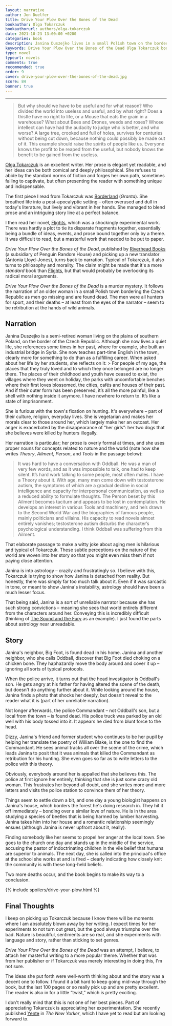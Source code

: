 ```yaml
---
layout: narrative
author: Jon Duelfer
title: Drive Your Plow Over the Bones of the Dead
bookauthor: Olga Tokarczuk
bookauthorurl: authors/olga-tokarczuk
date: 2021-10-23 13:00:00 +0200
categories: book
description: Janina Duszejko lives in a small Polish town on the border with the Czech Republic. She finds her neighbor dead in his home, having choked on a chicken bone. But a series of murders of well-known, local hunters occurs, and Janina believes them to be a form of retribution.
keywords: Drive Your Plow Over the Bones of the Dead Olga Tokarczuk book review
type: novel
typeurl: novels
comments: true
recommended: true
order: 9
cover: drive-your-plow-over-the-bones-of-the-dead.jpg
score: 84
banner: true
---
```

<hr/>

> But why should we have to be useful and for what reason? Who divided the world into useless and useful, and by what right? Does a thistle have no right to life, or a Mouse that eats the grain in a warehouse? What about Bees and Drones, weeds and roses? Whose intellect can have had the audacity to judge who is better, and who worse? A large tree, crooked and full of holes, survives for centuries without being cut down, because nothing could possibly be made out of it. This example should raise the spirits of people like us. Everyone knows the profit to be reaped from the useful, but nobody knows the benefit to be gained from the useless.

[Olga Tokarczuk](/authors/olga-tokarczuk/) is an excellent writer. Her prose is elegant yet readable, and her ideas can be both comical and deeply philosophical. She refuses to abide by the standard norms of fiction and forges her own path, sometimes failing to captivate, but often presenting the reader with something unique and indispensable.

The first piece I read from Tokarczuk was [Borderland](/texts/2019-03-23-borderland/) (_Granta_). She breathed life into a post-apocalyptic setting – often overused and dull in today's literature, but lively and vibrant in her hands. She managed to blend prose and an intriguing story line at a perfect balance.

I then read her novel, [Flights](/texts/2020-02-02-flights/), which was a shockingly experimental work.
There was hardly a plot to tie its disparate fragments together, essentially being a bundle of ideas, events, and prose bound together only by a theme. It was difficult to read, but a masterful work that needed to be put to paper.

_Drive Your Plow Over the Bones of the Dead_, published by [Riverhead Books](https://riverheadbooks.com/) (a subsidiary of Penguin Random House) and picking up a new translator (Antonia Lloyd-Jones), turns back to narration. Typical of Tokarczuk, it also turns to philosophy and morality. The claim might be made that it's a more _standard_ book than [Flights](/texts/2020-02-02-flights/), but that would probably be overlooking its radical moral arguments.

_Drive Your Plow Over the Bones of the Dead_ is a murder mystery. It follows the narration of an older woman in a small Polish town bordering the Czech Republic as men go missing and are found dead. The men were all hunters for sport, and their deaths – at least from the eyes of the narrator – seem to be retribution at the hands of wild animals.

<h2><strong>Narration</strong></h2>
Janina Duszejko is a semi-retired woman living on the plains of southern Poland, on the border of the Czech Republic. Although she now lives a quiet life, she references some times in her past, where for example, she built an industrial bridge in Syria. She now teaches part-time English in the town, clearly more for something to do than as a fulfilling career. When asked about her life by her students, she reflects on it:
> For people of my age, the places that they truly loved and to which they once belonged are no longer there. The places of their childhood and youth have ceased to exist, the villages where they went on holiday, the parks with uncomfortable benches where their first loves blossomed, the cities, cafés and houses of their past. And if their outer form has been preserved, it’s all the more painful, like a shell with nothing inside it anymore. I have nowhere to return to. It’s like a state of imprisonment.

She is furious with the town's fixation on hunting. It's everywhere – part of their culture, religion, everyday lives. She is vegetarian and makes her morals clear to those around her, which largely make her an outcast. Her anger is exacerbated by the disappearance of “her girls”: her two dogs that she believes were killed by hunters illegally. 

Her narration is particular; her prose is overly formal at times, and she uses proper nouns for concepts related to nature and the world (note how she writes _Theory_, _Ailment_, _Person_, and _Tools_ in the passage below):
> It was hard to have a conversation with Oddball. He was a man of very few words, and as it was impossible to talk, one had to keep silent. It’s hard work talking to some people, most often males. I have a Theory about it. With age, many men come down with testosterone autism, the symptoms of which are a gradual decline in social intelligence and capacity for interpersonal communication, as well as a reduced ability to formulate thoughts. The Person beset by this Ailment becomes taciturn and appears to be lost in contemplation. He develops an interest in various Tools and machinery, and he’s drawn to the Second World War and the biographies of famous people, mainly politicians and villains. His capacity to read novels almost entirely vanishes; testosterone autism disturbs the character’s psychological understanding. I think Oddball was suffering from this Ailment.

That elaborate passage to make a witty joke about aging men is hilarious and typical of Tokarczuk. These subtle perceptions on the nature of the world are woven into her story so that you might even miss them if not paying close attention.

Janina is into astrology – crazily and frustratingly so. I believe with this, Tokarczuk is trying to show how Janina is detached from reality. But honestly, there was simply far too much talk about it. Even if it was sarcastic in tone, or meant to show Janina's instability, astrology should have been a much lesser focus.

That being said, Janina is a sort of unreliable narrator because she has such strong convictions – meaning she sees that world entirely different from the characters around her. Conveying this is incredibly difficult (thinking of [The Sound and the Fury](/texts/2020-03-29-the-sound-and-the-fury/) as an example). I just found the parts about astrology near unreadable.

<h2><strong>Story</strong></h2>
Janina's neighbor, Big Foot, is found dead in his home. Janina and another neighbor, who she calls Oddball, discover that Big Foot died choking on a chicken bone. They haphazardly move the body around and cover it up – ignoring all sorts of typical protocols.

When the police arrive, it turns out that the head investigator is Oddball's son. He gets angry at his father for having altered the scene of the death, but doesn't do anything further about it. While looking around the house, Janina finds a photo that shocks her deeply, but doesn't reveal to the reader what it is (part of her unreliable narration).

Not longer afterwards, the police Commandant – not Oddball's son, but a local from the town – is found dead. His police truck was parked by an old well with his body tossed into it. It appears he died from blunt force to the head. 

Dizzy, Janina's friend and former student who continues to be her pupil by helping her translate the poetry of William Blake, is the one to find the Commandant. He sees animal tracks all over the scene of the crime, which leads Janina to posit that it was animals that killed the Commandant as retribution for his hunting. She even goes so far as to write letters to the police with this theory.

Obviously, everybody around her is appalled that she believes this. The police at first ignore her entirely, thinking that she is just some crazy old woman. This frustrates her beyond all doubt, and she writes more and more letters and visits the police station to convince them of her theory.

Things seem to settle down a bit, and one day a young biologist happens on Janina's house, which borders the forest he's doing research in. They hit it off immediately – bonding over a similar love of nature. He is in the area studying a species of beetles that is being harmed by lumber harvesting. Janina takes him into her house and a romantic relationship seemingly ensues (although Janina is never upfront about it, really).

Finding somebody like her seems to propel her anger at the local town. She goes to the church one day and stands up in the middle of the service, accusing the pastor of indoctrinating children in the vile belief that humans are superior to animals. The next day, she is called into the principal's office at the school she works at and is fired – clearly indicating how closely knit the community is with these long-held beliefs.

Two more deaths occur, and the book begins to make its way to a conclusion.

{% include spoilers/drive-your-plow.html %}

<h2><strong>Final Thoughts</strong></h2>
I keep on picking up Tokarczuk because I know there will be moments where I am absolutely blown away by her writing. I expect times for her experiments to not turn out great, but the good always triumphs over the bad. Nature is beautiful, sentiments are so real, and she experiments with language and story, rather than sticking to set genres.

_Drive Your Plow Over the Bones of the Dead_ was an attempt, I believe, to attach her masterful writing to a more popular theme. Whether that was from her publisher or if Tokarczuk was merely interesting in doing this, I'm not sure.

The ideas she put forth were well-worth thinking about and the story was a decent one to follow. I found it a bit hard to keep going mid-way through the book, but the last 100 pages or so really pick up and are pretty excellent. The reader is also in for a little “twist,” which is pretty exciting.

I don't really mind that this is not one of her best pieces. Part of appreciating Tokarczuk is appreciating her experimentation. She recently published [Yente](https://www.thecommonsapp.com/discussion/412) in _The New Yorker_, which I have yet to read but am looking forward to.